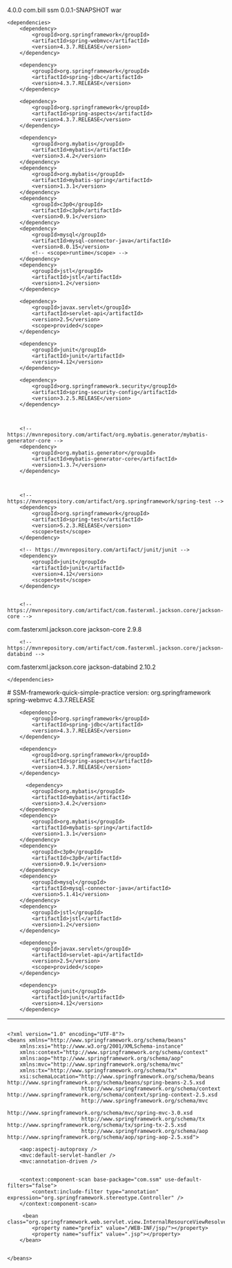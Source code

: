 <project xmlns="http://maven.apache.org/POM/4.0.0"
	xmlns:xsi="http://www.w3.org/2001/XMLSchema-instance"
	xsi:schemaLocation="http://maven.apache.org/POM/4.0.0 http://maven.apache.org/xsd/maven-4.0.0.xsd">
	<modelVersion>4.0.0</modelVersion>
	<groupId>com.bill</groupId>
	<artifactId>ssm</artifactId>
	<version>0.0.1-SNAPSHOT</version>
	<packaging>war</packaging>

	<dependencies>
		<dependency>
			<groupId>org.springframework</groupId>
			<artifactId>spring-webmvc</artifactId>
			<version>4.3.7.RELEASE</version>
		</dependency>

		<dependency>
			<groupId>org.springframework</groupId>
			<artifactId>spring-jdbc</artifactId>
			<version>4.3.7.RELEASE</version>
		</dependency>

		<dependency>
			<groupId>org.springframework</groupId>
			<artifactId>spring-aspects</artifactId>
			<version>4.3.7.RELEASE</version>
		</dependency>

		<dependency>
			<groupId>org.mybatis</groupId>
			<artifactId>mybatis</artifactId>
			<version>3.4.2</version>
		</dependency>
		<dependency>
			<groupId>org.mybatis</groupId>
			<artifactId>mybatis-spring</artifactId>
			<version>1.3.1</version>
		</dependency>
		<dependency>
			<groupId>c3p0</groupId>
			<artifactId>c3p0</artifactId>
			<version>0.9.1</version>
		</dependency>
		<dependency>
			<groupId>mysql</groupId>
			<artifactId>mysql-connector-java</artifactId>
			<version>8.0.15</version>
			<!-- <scope>runtime</scope> -->
		</dependency>
		<dependency>
			<groupId>jstl</groupId>
			<artifactId>jstl</artifactId>
			<version>1.2</version>
		</dependency>

		<dependency>
			<groupId>javax.servlet</groupId>
			<artifactId>servlet-api</artifactId>
			<version>2.5</version>
			<scope>provided</scope>
		</dependency>

		<dependency>
			<groupId>junit</groupId>
			<artifactId>junit</artifactId>
			<version>4.12</version>
		</dependency>

		<dependency>
			<groupId>org.springframework.security</groupId>
			<artifactId>spring-security-config</artifactId>
			<version>3.2.5.RELEASE</version>
		</dependency>



		<!-- https://mvnrepository.com/artifact/org.mybatis.generator/mybatis-generator-core -->
		<dependency>
			<groupId>org.mybatis.generator</groupId>
			<artifactId>mybatis-generator-core</artifactId>
			<version>1.3.7</version>
		</dependency>



		<!-- https://mvnrepository.com/artifact/org.springframework/spring-test -->
		<dependency>
			<groupId>org.springframework</groupId>
			<artifactId>spring-test</artifactId>
			<version>5.2.3.RELEASE</version>
			<scope>test</scope>
		</dependency>

		<!-- https://mvnrepository.com/artifact/junit/junit -->
		<dependency>
			<groupId>junit</groupId>
			<artifactId>junit</artifactId>
			<version>4.12</version>
			<scope>test</scope>
		</dependency>


		<!-- https://mvnrepository.com/artifact/com.fasterxml.jackson.core/jackson-core -->
<dependency>
    <groupId>com.fasterxml.jackson.core</groupId>
    <artifactId>jackson-core</artifactId>
    <version>2.9.8</version>
</dependency>

		<!-- https://mvnrepository.com/artifact/com.fasterxml.jackson.core/jackson-databind -->
<dependency>
    <groupId>com.fasterxml.jackson.core</groupId>
    <artifactId>jackson-databind</artifactId>
    <version>2.10.2</version>
</dependency>





	</dependencies>


</project># SSM-framework-quick-simple-practice
version:
        <dependency>
  			<groupId>org.springframework</groupId>
  			<artifactId>spring-webmvc</artifactId>
  			<version>4.3.7.RELEASE</version>
  		</dependency>
  		
  		<dependency>
  			<groupId>org.springframework</groupId>
  			<artifactId>spring-jdbc</artifactId>
  			<version>4.3.7.RELEASE</version>
  		</dependency>
  		
  		<dependency>
  			<groupId>org.springframework</groupId>
  			<artifactId>spring-aspects</artifactId>
  			<version>4.3.7.RELEASE</version>
  		</dependency>
  		
  		  <dependency>
  			<groupId>org.mybatis</groupId>
  			<artifactId>mybatis</artifactId>
  			<version>3.4.2</version>
  		</dependency>
  		<dependency>
  			<groupId>org.mybatis</groupId>
  			<artifactId>mybatis-spring</artifactId>
  			<version>1.3.1</version>
  		</dependency>
  		<dependency>
  			<groupId>c3p0</groupId>
  			<artifactId>c3p0</artifactId>
  			<version>0.9.1</version>
  		</dependency>
  		<dependency>
  			<groupId>mysql</groupId>
  			<artifactId>mysql-connector-java</artifactId>
  			<version>5.1.41</version>
  		</dependency>
  		<dependency>
  			<groupId>jstl</groupId>
  			<artifactId>jstl</artifactId>
  			<version>1.2</version>
  		</dependency>
  		
  		<dependency>
  			<groupId>javax.servlet</groupId>
  			<artifactId>servlet-api</artifactId>
  			<version>2.5</version>
  			<scope>provided</scope>
  		</dependency>
  		
  		<dependency>
  			<groupId>junit</groupId>
  			<artifactId>junit</artifactId>
  			<version>4.12</version>
  		</dependency>



-----------------------------------------------------
```dispatcherServlet

<?xml version="1.0" encoding="UTF-8"?>
<beans xmlns="http://www.springframework.org/schema/beans"
	xmlns:xsi="http://www.w3.org/2001/XMLSchema-instance"
	xmlns:context="http://www.springframework.org/schema/context"
	xmlns:aop="http://www.springframework.org/schema/aop"
	xmlns:mvc="http://www.springframework.org/schema/mvc"
	xmlns:tx="http://www.springframework.org/schema/tx"
	xsi:schemaLocation="http://www.springframework.org/schema/beans http://www.springframework.org/schema/beans/spring-beans-2.5.xsd
						http://www.springframework.org/schema/context http://www.springframework.org/schema/context/spring-context-2.5.xsd
						http://www.springframework.org/schema/mvc 
						http://www.springframework.org/schema/mvc/spring-mvc-3.0.xsd
						http://www.springframework.org/schema/tx http://www.springframework.org/schema/tx/spring-tx-2.5.xsd
						http://www.springframework.org/schema/aop http://www.springframework.org/schema/aop/spring-aop-2.5.xsd">

	<aop:aspectj-autoproxy />
	<mvc:default-servlet-handler />
	<mvc:annotation-driven />


	<context:component-scan base-package="com.ssm" use-default-filters="false">
		<context:include-filter type="annotation" expression="org.springframework.stereotype.Controller" />
	</context:component-scan>

	 <bean class="org.springframework.web.servlet.view.InternalResourceViewResolver"> 
        <property name="prefix" value="/WEB-INF/jsp/"></property>
        <property name="suffix" value=".jsp"></property>
    </bean>


</beans>